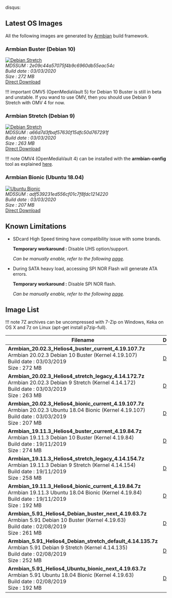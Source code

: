 disqus:

## Latest OS Images

All the following images are generated by [Armbian](https://www.armbian.com/helios4/) build framework.

### Armbian Buster (Debian 10)

[![Debian Stretch](/helios4/img/os/debian10.png)](https://dl.armbian.com/helios4/archive/Armbian_20.02.3_Helios4_buster_current_4.19.107.7z)<br>
*MD5SUM : 2e09c44a57075f4b9c6960db55eac54c<br>
Build date : 03/03/2020<br>
Size : 272 MB<br>*
[Direct Download](https://dl.armbian.com/helios4/archive/Armbian_20.02.3_Helios4_buster_current_4.19.107.7z)

!!! important
    OMV5 (OpenMediaVault 5) for Debian 10 Buster is still in beta and unstable. If you wand to use OMV, then you should use Debian 9 Stretch with OMV 4 for now.

### Armbian Stretch (Debian 9)

[![Debian Stretch](/helios4/img/os/debian9.png)](https://dl.armbian.com/helios4/archive/Armbian_20.02.3_Helios4_stretch_legacy_4.14.172.7z)<br>
*MD5SUM : a66d7d3fbaf57630f15dfc50d767291f<br>
Build date : 03/03/2020<br>
Size : 263 MB<br>*
[Direct Download](https://dl.armbian.com/helios4/archive/Armbian_20.02.3_Helios4_stretch_legacy_4.14.172.7z)

!!! note
    OMV4 (OpenMediaVault 4) can be installed with the **armbian-config** tool as explained [here](/helios4/omv/#install-openmediavault).

### Armbian Bionic (Ubuntu 18.04)

[![Ubuntu Bionic](/helios4/img/os/ubuntu.png)](https://dl.armbian.com/helios4/archive/Armbian_20.02.3_Helios4_bionic_current_4.19.107.7z)<br>
*MD5SUM : adf539231ed556cf01c7f8fdc1214220<br>
Build date : 03/03/2020<br>
Size : 207 MB<br>*
[Direct Download](https://dl.armbian.com/helios4/archive/Armbian_20.02.3_Helios4_bionic_current_4.19.107.7z)


## Known Limitations

- SDcard High Speed timing have compatibility issue with some brands.

    **Temporary workaround :** Disable UHS option/support.

    *Can be manually enable, refer to the following [page](/helios4/sdcard).*

- During SATA heavy load, accessing SPI NOR Flash will generate ATA errors.

    **Temporary workaround :** Disable SPI NOR flash.

    *Can be manually enable, refer to the following [page](/helios4/spi).*


## Image List

!!! note
    7Z archives can be uncompressed with 7-Zip on Windows, Keka on OS X and 7z on Linux (apt-get install p7zip-full).

Filename | Download | MD5
---------|----------|----
**Armbian_20.02.3_Helios4_buster_current_4.19.107.7z**<br>Armbian 20.02.3 Debian 10 Buster (Kernel 4.19.107)<br>Build date : 03/03/2019<br>Size : 272 MB|[Download](https://dl.armbian.com/helios4/archive/Armbian_20.02.3_Helios4_buster_current_4.19.107.7z)|2e09c44a57075f4b9c6960db55eac54c
**Armbian_20.02.3_Helios4_stretch_legacy_4.14.172.7z**<br>Armbian 20.02.3 Debian 9 Stretch (Kernel 4.14.172)<br>Build date : 03/03/2019<br>Size : 263 MB|[Download](https://dl.armbian.com/helios4/archive/Armbian_20.02.3_Helios4_stretch_legacy_4.14.172.7z)|a66d7d3fbaf57630f15dfc50d767291f
**Armbian_20.02.3_Helios4_bionic_current_4.19.107.7z**<br>Armbian 20.02.3 Ubuntu 18.04 Bionic (Kernel 4.19.107)<br>Build date : 03/03/2019<br>Size : 207 MB|[Download](https://dl.armbian.com/helios4/archive/Armbian_20.02.3_Helios4_bionic_current_4.19.107.7z)|adf539231ed556cf01c7f8fdc1214220
**Armbian_19.11.3_Helios4_buster_current_4.19.84.7z**<br>Armbian 19.11.3 Debian 10 Buster (Kernel 4.19.84)<br>Build date : 19/11/2019<br>Size : 274 MB|[Download](https://dl.armbian.com/helios4/archive/Armbian_19.11.3_Helios4_buster_current_4.19.84.7z)|cdb4463097190de35a2e58b1b12223f9
**Armbian_19.11.3_Helios4_stretch_legacy_4.14.154.7z**<br>Armbian 19.11.3 Debian 9 Stretch (Kernel 4.14.154)<br>Build date : 19/11/2019<br>Size : 258 MB|[Download](https://dl.armbian.com/helios4/archive/Armbian_19.11.3_Helios4_stretch_legacy_4.14.154.7z)|cb7124089b8e1ff6feed32a5c5b768af
**Armbian_19.11.3_Helios4_bionic_current_4.19.84.7z**<br>Armbian 19.11.3 Ubuntu 18.04 Bionic (Kernel 4.19.84)<br>Build date : 19/11/2019<br>Size : 192 MB|[Download](https://dl.armbian.com/helios4/archive/Armbian_19.11.3_Helios4_bionic_current_4.19.84.7z)|7d0f80524bf2d24a3de403a6233a655b
**Armbian_5.91_Helios4_Debian_buster_next_4.19.63.7z**<br>Armbian 5.91 Debian 10 Buster (Kernel 4.19.63)<br>Build date : 02/08/2019<br>Size : 261 MB|[Download](https://cdn.kobol.io/files/Armbian_5.91_Helios4_Debian_buster_next_4.19.63.7z)|9c48344c208dfa50b5868debe6fae629
**Armbian_5.91_Helios4_Debian_stretch_default_4.14.135.7z**<br>Armbian 5.91 Debian 9 Stretch (Kernel 4.14.135)<br>Build date : 02/08/2019<br>Size : 252 MB|[Download](https://cdn.kobol.io/files/Armbian_5.91_Helios4_Debian_stretch_default_4.14.135.7z)|e8416b359a7620bb01b5a13c6a10612f
**Armbian_5.91_Helios4_Ubuntu_bionic_next_4.19.63.7z**<br>Armbian 5.91 Ubuntu 18.04 Bionic (Kernel 4.19.63)<br>Build date : 02/08/2019<br>Size : 192 MB|[Download](https://cdn.kobol.io/files/Armbian_5.91_Helios4_Ubuntu_bionic_next_4.19.63.7z)|62983d7519f15e67355d6dd5e60ee353
